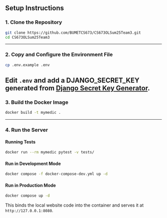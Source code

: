  
## Setup Instructions

### 1. Clone the Repository

```bash
git clone https://github.com/BUMETCS673/CS673OLSum25Team3.git
cd CS673OLSum25Team3
```

---

### 2. Copy and Configure the Environment File

```bash
cp .env.example .env
```

Edit `.env` and add a DJANGO_SECRET_KEY generated from [Django Secret Key Generator](https://djecrety.ir/).
---

### 3. Build the Docker Image

```bash
docker build -t mymedic .
```

---

### 4. Run the Server

#### Running Tests
```bash
docker run --rm mymedic pytest -v tests/
```

#### Run in Development Mode

```bash
docker compose -f docker-compose-dev.yml up -d
```

#### Run in Production Mode

```bash
docker compose up -d
```

This binds the local website code into the container and serves it at `http://127.0.0.1:8080`.
